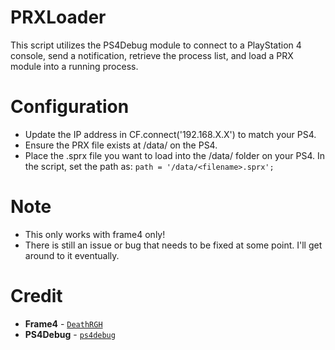 # PRXLoader

This script utilizes the PS4Debug module to connect to a PlayStation 4 console, send a notification, retrieve the process list, and load a PRX module into a running process.

# Configuration
- Update the IP address in CF.connect('192.168.X.X') to match your PS4.
- Ensure the PRX file exists at /data/ on the PS4.
- Place the .sprx file you want to load into the /data/ folder on your PS4. In the script, set the path as:
`path = '/data/<filename>.sprx';`

# Note
- This only works with frame4 only!
- There is still an issue or bug that needs to be fixed at some point. I'll get around to it eventually.

# Credit
  
- **Frame4** - [`DeathRGH`](https://github.com/DeathRGH/frame4)
- **PS4Debug** - [`ps4debug`](https://github.com/SiSTR0)
